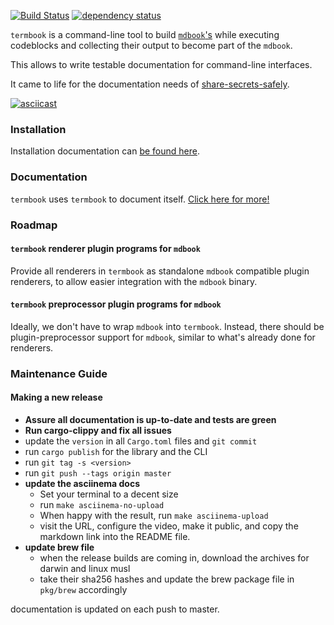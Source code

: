 [![Build Status](https://travis-ci.org/Byron/termbook.svg?branch=master)](https://travis-ci.org/Byron/termbook)
[![dependency status](https://deps.rs/repo/github/byron/termbook/status.svg)](https://deps.rs/repo/github/byron/termbook)

`termbook` is a command-line tool to build [`mdbook`'s][mdbook] while executing
codeblocks and collecting their output to become part of the `mdbook`.

This allows to write testable documentation for command-line interfaces.

It came to life for the documentation needs of [share-secrets-safely][sheesy].

[![asciicast](https://asciinema.org/a/163556.png)](https://asciinema.org/a/163556)

[mdbook]: https://github.com/rust-lang-nursery/mdBook
[sheesy]: https://github.com/Byron/share-secrets-safely

### Installation

Installation documentation can [be found here][installation-docs].

[installation-docs]: https://byron.github.io/termbook/cli/installation.html#installation

### Documentation

`termbook` uses `termbook` to document itself. [Click here for more!][docs]

[docs]: https://byron.github.io/termbook

### Roadmap

#### `termbook` renderer plugin programs for `mdbook`

Provide all renderers in `termbook` as standalone `mdbook` compatible plugin
renderers, to allow easier integration with the `mdbook` binary.

#### `termbook` preprocessor plugin programs  for `mdbook`

Ideally, we don't have to wrap `mdbook` into `termbook`. Instead, there should
be plugin-preprocessor support for `mdbook`, similar to what's already done
for renderers.

### Maintenance Guide

#### Making a new release

 * **Assure all documentation is up-to-date and tests are green**
 * **Run cargo-clippy and fix all issues**
 * update the `version` in all `Cargo.toml` files and `git commit`
 * run `cargo publish` for the library and the CLI
 * run `git tag -s <version>`
 * run `git push --tags origin master`
 * **update the asciinema docs**
   * Set your terminal to a decent size
   * run `make asciinema-no-upload`
   * When happy with the result, run `make asciinema-upload`
   * visit the URL, configure the video, make it public, and copy the 
     markdown link into the README file.
 * **update brew file**
   * when the release builds are coming in, download the archives for darwin and
     linux musl
   * take their sha256 hashes and update the brew package file in `pkg/brew` accordingly
 
documentation is updated on each push to master.
